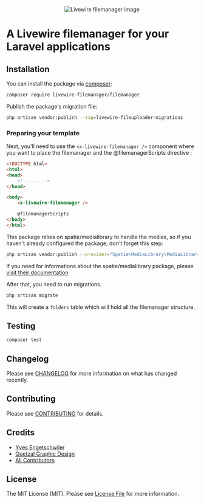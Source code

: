 <p align="center"><img src="https://github.com/livewire-filemanager/filemanager/raw/master/images/banner.png" alt="Livewire filemanager image"></p>

# A Livewire filemanager for your Laravel applications

## Installation

You can install the package via [composer](https://getcomposer.org):

```bash
composer require livewire-filemanager/filemanager
```

Publish the package's migration file:

```bash
php artisan vendor:publish --tag=livewire-fileuploader-migrations
```

### Preparing your template

Next, you'll need to use the `<x-livewire-filemanager />` component where you want to place the filemanager and the @filemanagerScripts directive :

```html
<!DOCTYPE html>
<html>
<head>
    <!-- ... -->
</head>

<body>
    <x-livewire-filemanager />

    @filemanagerScripts
</body>
</html>
```

This package relies on spatie/medialibrary to handle the medias, so if you haven't already configured the package, don't forget this step:

```bash
php artisan vendor:publish --provider="Spatie\MediaLibrary\MediaLibraryServiceProvider" --tag="medialibrary-migrations"
```

If you need for informations about the spatie/medialibrary package, please [visit their documentation](https://spatie.be/docs/laravel-medialibrary)

After that, you need to run migrations.

```bash
php artisan migrate
```

This will create a `folders` table which will hold all the filemanager structure.


## Testing

```bash
composer test
```

## Changelog

Please see [CHANGELOG](CHANGELOG.md) for more information on what has changed recently.

## Contributing

Please see [CONTRIBUTING](CONTRIBUTING.md) for details.

## Credits

- [Yves Engetschwiler](https://github.com/bee-interactive)
- [Quetzal Graphic Design](https://quetzal.ch/)
- [All Contributors](../../contributors)

## License

The MIT License (MIT). Please see [License File](LICENSE.md) for more information.
